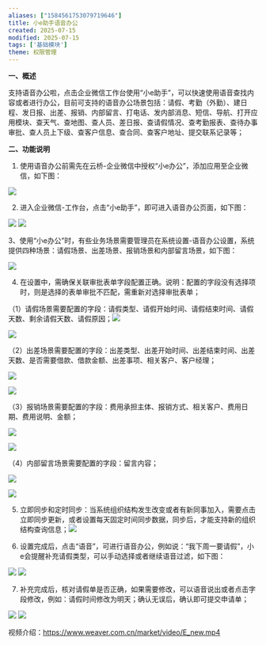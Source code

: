 ```yaml
---
aliases: ["1584561753079719646"]
title: 小e助手语音办公
created: 2025-07-15
modified: 2025-07-15
tags: ['基础模块']
theme: 权限管理
---
```


**一、概述**

支持语音办公啦，点击企业微信工作台使用“小e助手”，可以快速使用语音查找内容或者进行办公，目前可支持的语音办公场景包括：请假、考勤（外勤）、建日程、发日报、出差、报销、内部留言、打电话、发内部消息、短信、导航、打开应用模块、查天气、查地图、查人员、差日报、查请假情况、查考勤报表、查待办事审批、查人员上下级、查客户信息、查合同、查客户地址、提交联系记录等；

**二、功能说明**

1. 使用语音办公前需先在云桥-企业微信中授权“小e办公”，添加应用至企业微信，如下图：

![](f3461474163848bac5b7b8a9c450db9c.jpg)

2. 进入企业微信-工作台，点击“小e助手”，即可进入语音办公页面，如下图：

![](1c0132353e9fb59f7c7d4f953ececc2b.jpg) ![](6ee458425d595a2924a6fa8a6c30f3a8.jpg)

3、使用“小e办公”时，有些业务场景需要管理员在系统设置-语音办公设置，系统提供四种场景：请假场景、出差场景、报销场景和内部留言场景，如下图：

![](c2bb9a7b778042a787ff3e13b2f68487.jpg)

4. 在设置中，需确保关联审批表单字段配置正确。说明：配置的字段没有选择项时，则是选择的表单审批不匹配，需重新对选择审批表单；

（1）请假场景需要配置的字段：请假类型、请假开始时间、请假结束时间、请假天数、剩余请假天数、请假原因；![](4cba3f7e6b40063b5a68149b3b75fd1d.jpg)

![](31ede10b4c5888e7d4d761f13bb3883d.jpg)

（2）出差场景需要配置的字段：出差类型、出差开始时间、出差结束时间、出差天数、是否需要借款、借款金额、出差事项、相关客户、客户经理；

![](1ff49498eec4d259442d8ca746a3b636.jpg)

![](265c8c4877249ebbea733d96b723e803.jpg)

（3）报销场景需要配置的字段：费用承担主体、报销方式、相关客户、费用日期、费用说明、金额；

![](7a0648780631dd975f4055fd41f16e89.jpg)

![](67fa3c4288be7173d62e3f2eab983301.jpg)

（4）内部留言场景需要配置的字段：留言内容；

![](8cac9565fde2001dee8f1c920b8dd37c.jpg)

![](f4a97a2fcc01a3630eb7ffa0791ce3a8.jpg)

5. 立即同步和定时同步：当系统组织结构发生改变或者有新同事加入，需要点击立即同步更新，或者设置每天固定时间同步数据，同步后，才能支持新的组织结构查询信息；![](c19dac7e8a07ec8864285e89f4ada2f9.jpg)

6. 设置完成后，点击“语音”，可进行语音办公，例如说：“我下周一要请假”，小e会提醒补充请假类型，可以手动选择或者继续语音过滤，如下图：

![](48b5c87eef97997e27b5a1ec26a6da66.jpg) ![](dc17149bb1cd83f379513997788268a2.jpg)

7. 补充完成后，核对请假单是否正确，如果需要修改，可以语音说出或者点击字段修改，例如：请假时间修改为明天；确认无误后，确认即可提交申请单；

![](1d291e1d91a56ce326f7c936c2ad9d62.jpg) ![](5f00ad9a0d5fe866ad7b04be1d80a641.jpg)

视频介绍：<https://www.weaver.com.cn/market/video/E_new.mp4>
